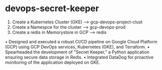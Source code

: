 # devops-secret-keeper

1. Create a Kubernetes Cluster (GKE) --> gcp-devops-project-clust
2. Create a Namespce for the cluster --> gcp-devops-prod
3. Create a redis in Memorystore in GCP --> redis


•	Designed and executed a robust CI/CD pipeline on Google Cloud Platform (GCP) using GCP DevOps services, Kubernetes (GKE), and Terraform.
•	Spearheaded the development of "Secret Keeper," a Python application ensuring secure data storage in Redis.
•	Integrated DataDog for proactive monitoring of the application deployed on GKE.
